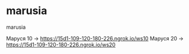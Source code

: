 # marusia
 marusia

Маруся 10 -> https://15d1-109-120-180-226.ngrok.io/ws10
Маруся 20 -> https://15d1-109-120-180-226.ngrok.io/ws20